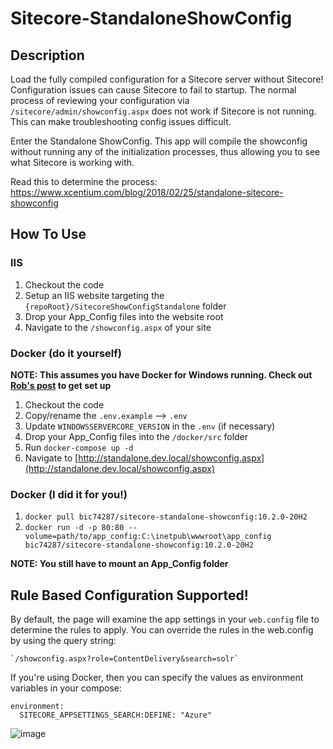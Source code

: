 # Sitecore-StandaloneShowConfig

## Description

Load the fully compiled configuration for a Sitecore server without Sitecore! Configuration issues can cause Sitecore to fail to startup. The normal process of reviewing your configuration via `/sitecore/admin/showconfig.aspx` does not work if Sitecore is not running. This can make troubleshooting config issues difficult.

Enter the Standalone ShowConfig. This app will compile the showconfig without running any of the initialization processes, thus allowing you to see what Sitecore is working with.

Read this to determine the process: https://www.xcentium.com/blog/2018/02/25/standalone-sitecore-showconfig

## How To Use

### IIS

1. Checkout the code
1. Setup an IIS website targeting the `{repoRoot}/SitecoreShowConfigStandalone` folder
1. Drop your App_Config files into the website root
1. Navigate to the `/showconfig.aspx` of your site

### Docker (do it yourself)

**NOTE: This assumes you have Docker for Windows running. Check out [Rob's post](http://rockpapersitecore.com/2019/10/yet-another-sitecore-docker-series-part-2-running-docker/) to get set up**

1. Checkout the code
1. Copy/rename the `.env.example` --> `.env`
1. Update `WINDOWSSERVERCORE_VERSION` in the `.env` (if necessary)
1. Drop your App_Config files into the `/docker/src` folder
1. Run `docker-compose up -d`
1. Navigate to [http://standalone.dev.local/showconfig.aspx](http://standalone.dev.local/showconfig.aspx)

### Docker (I did it for you!)

1. `docker pull bic74287/sitecore-standalone-showconfig:10.2.0-20H2`
1. `docker run -d -p 80:80 --volume=path/to/app_config:C:\inetpub\wwwroot\app_config bic74287/sitecore-standalone-showconfig:10.2.0-20H2`

**NOTE: You still have to mount an App_Config folder**

## Rule Based Configuration Supported!

By default, the page will examine the app settings in your `web.config` file to determine the rules to apply. You can override the rules in the web.config by using the query string:

    `/showconfig.aspx?role=ContentDelivery&search=solr`

If you're using Docker, then you can specify the values as environment variables in your compose:

```
environment:
  SITECORE_APPSETTINGS_SEARCH:DEFINE: "Azure"
```
    
![image](https://user-images.githubusercontent.com/11169161/76663255-78fe2f00-654e-11ea-8f98-8563eda76721.gif)

